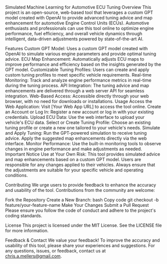 Simulated Machine Learning for Automotive ECU Tuning
Overview
This project is an open-source, web-based tool that leverages a custom GPT model created with OpenAI to provide advanced tuning advice and map enhancement for automotive Engine Control Units (ECUs). Automotive enthusiasts and professionals can use this tool online to optimize engine performance, fuel efficiency, and overall vehicle dynamics through intelligent, data-driven adjustments powered by state-of-the-art AI.

Features
Custom GPT Model: Uses a custom GPT model created with OpenAI to simulate various engine parameters and provide optimal tuning advice.
ECU Map Enhancement: Automatically adjusts ECU maps to improve performance and efficiency based on the insights generated by the GPT model.
Customizable Tuning Profiles: Users can create and apply custom tuning profiles to meet specific vehicle requirements.
Real-time Monitoring: Track and analyze engine performance metrics in real-time during the tuning process.
API Integration: The tuning advice and map enhancements are delivered through a web server API for seamless integration.
Web-Based Access: Accessible directly through your web browser, with no need for downloads or installations.
Usage
Access the Web Application:
Visit [Your Web App URL] to access the tool online.
Create an Account or Log In:
Register a new account or log in with your existing credentials.
Upload ECU Data:
Use the web interface to upload your vehicle's ECU data.
Select or Create Tuning Profile:
Choose an existing tuning profile or create a new one tailored to your vehicle's needs.
Simulate and Apply Tuning:
Run the GPT-powered simulation to receive tuning advice.
Apply the suggested map enhancements directly via the web interface.
Monitor Performance:
Use the built-in monitoring tools to observe changes in engine performance and make adjustments as needed.
Important Notice
Use at Your Own Risk: This tool provides simulated advice and map enhancements based on a custom GPT model. Users are responsible for any changes applied to their vehicles. Always ensure that the adjustments are suitable for your specific vehicle and operating conditions.

Contributing
We urge users to provide feedback to enhance the accuracy and usability of the tool. Contributions from the community are welcome:

Fork the Repository
Create a New Branch:
bash
Copy code
git checkout -b feature/your-feature-name
Make Your Changes
Submit a Pull Request
Please ensure you follow the code of conduct and adhere to the project's coding standards.

License
This project is licensed under the MIT License. See the LICENSE file for more information.

Feedback & Contact
We value your feedback! To improve the accuracy and usability of this tool, please share your experiences and suggestions. For any questions, issues, or feedback, contact us at chris.a.mellers@gmail.com.


